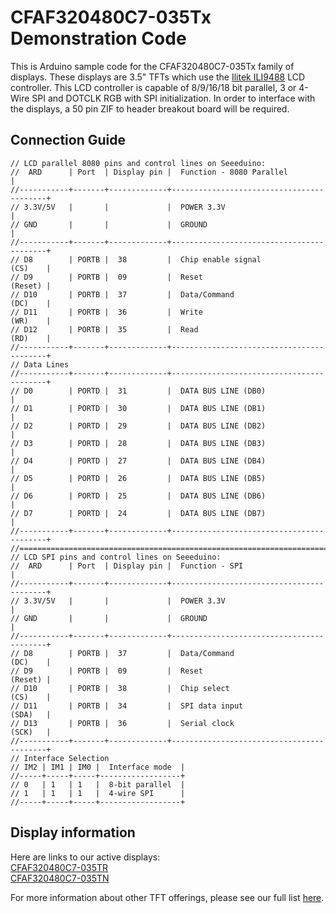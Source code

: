 # CFAF320480C7-035Tx Demonstration Code
This is Arduino sample code for the CFAF320480C7-035Tx family of displays. These displays are 3.5" TFTs which use the [Ilitek ILI9488](https://www.crystalfontz.com/controllers/Ilitek/ILI9488/) LCD controller. This LCD controller is capable of 8/9/16/18 bit parallel, 3 or 4-Wire SPI and DOTCLK RGB with SPI initialization. In order to interface with the displays, a 50 pin ZIF to header breakout board will be required.

## Connection Guide
```
// LCD parallel 8080 pins and control lines on Seeeduino:
//  ARD      | Port  | Display pin |  Function - 8080 Parallel                |
//-----------+-------+-------------+------------------------------------------+
// 3.3V/5V   |       |             |  POWER 3.3V                              |
// GND       |       |             |  GROUND                                  |
//-----------+-------+-------------+------------------------------------------+
// D8        | PORTB |  38         |  Chip enable signal              (CS)    |
// D9        | PORTB |  09         |  Reset                           (Reset) |
// D10       | PORTB |  37         |  Data/Command                    (DC)    |
// D11       | PORTB |  36         |  Write                           (WR)    |
// D12       | PORTB |  35         |  Read                            (RD)    |
//-----------+-------+-------------+------------------------------------------+
// Data Lines
//-----------+-------+-------------+------------------------------------------+
// D0        | PORTD |  31         |  DATA BUS LINE (DB0)                     |
// D1        | PORTD |  30         |  DATA BUS LINE (DB1)                     |
// D2        | PORTD |  29         |  DATA BUS LINE (DB2)                     |
// D3        | PORTD |  28         |  DATA BUS LINE (DB3)                     |
// D4        | PORTD |  27         |  DATA BUS LINE (DB4)                     |
// D5        | PORTD |  26         |  DATA BUS LINE (DB5)                     |
// D6        | PORTD |  25         |  DATA BUS LINE (DB6)                     |
// D7        | PORTD |  24         |  DATA BUS LINE (DB7)                     |
//-----------+-------+-------------+------------------------------------------+
//==============================================================================
// LCD SPI pins and control lines on Seeeduino:
//  ARD      | Port  | Display pin |  Function - SPI                          |
//-----------+-------+-------------+------------------------------------------+
// 3.3V/5V   |       |             |  POWER 3.3V                              |
// GND       |       |             |  GROUND                                  |
//-----------+-------+-------------+------------------------------------------+
// D8        | PORTB |  37         |  Data/Command                    (DC)    |
// D9        | PORTB |  09         |  Reset                           (Reset) |
// D10       | PORTB |  38         |  Chip select                     (CS)    |
// D11       | PORTB |  34         |  SPI data input                  (SDA)   |
// D13       | PORTB |  36         |  Serial clock                    (SCK)   |
//-----------+-------+-------------+------------------------------------------+
// Interface Selection
// IM2 | IM1 | IM0 |  Interface mode  |
//-----+-----+-----+------------------+
// 0   | 1   | 1   |  8-bit parallel  |
// 1   | 1   | 1   |  4-wire SPI      |
//-----+-----+-----+------------------+
```
## Display information
Here are links to our active displays:\
[CFAF320480C7-035TR](https://www.crystalfontz.com/product/cfaf320480c7035tr-320x480-resistive-touchscreen-tft-display)\
[CFAF320480C7-035TN](https://www.crystalfontz.com/product/cfaf320480c7035tn-320x480-3-5-inch-color-tft-display)

For more information about other TFT offerings, please see our full list [here](https://www.crystalfontz.com/c/tft-lcd-displays/25).
